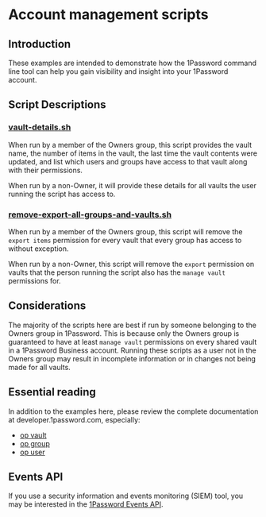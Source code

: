 # Account management scripts
## Introduction
These examples are intended to demonstrate how the 1Password command line tool can help you gain visibility and insight into your 1Password account.  

## Script Descriptions
### [vault-details.sh](https://github.com/1Password/solutions/blob/main/account-management/vault-details.sh)
When run by a member of the Owners group, this script provides the vault name, the number of items in the vault, the last time the vault contents were updated, and list which users and groups have access to that vault along with their permissions.

When run by a non-Owner, it will provide these details for all vaults the user running the script has access to. 

### [remove-export-all-groups-and-vaults.sh](https://github.com/1Password/solutions/blob/main/account-management/remove-export-all-groups-and-vault.sh)
When run by a member of the Owners group, this script will remove the `export items` permission for every vault that every group has access to without exception. 

When run by a non-Owner, this script will remove the `export` permission on vaults that the person running the script also has the `manage vault` permissions for. 

## Considerations
The majority of the scripts here are best if run by someone belonging to the Owners group in 1Password. This is because only the Owners group is guaranteed to have at least `manage vault` permissions on every shared vault in a 1Password Business account. Running these scripts as a user not in the Owners group may result in incomplete information or in changes not being made for all vaults. 

## Essential reading
In addition to the examples here, please review the complete documentation at developer.1password.com, especially:
* [op vault](https://developer.1password.com/docs/cli/reference/management-commands/vault)  
* [op group](https://developer.1password.com/docs/cli/reference/management-commands/group)  
* [op user](https://developer.1password.com/docs/cli/reference/management-commands/user)  

## Events API
If you use a security information and events monitoring (SIEM) tool, you may be interested in the [1Password Events API](https://support.1password.com/events-reporting/). 

